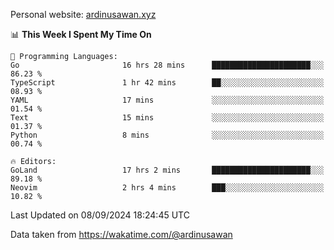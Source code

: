 Personal website: [ardinusawan.xyz](https://ardinusawan.xyz)

<!--START_SECTION:waka-->
📊 **This Week I Spent My Time On** 

```text
💬 Programming Languages: 
Go                       16 hrs 28 mins      ██████████████████████░░░   86.23 % 
TypeScript               1 hr 42 mins        ██░░░░░░░░░░░░░░░░░░░░░░░   08.93 % 
YAML                     17 mins             ░░░░░░░░░░░░░░░░░░░░░░░░░   01.54 % 
Text                     15 mins             ░░░░░░░░░░░░░░░░░░░░░░░░░   01.37 % 
Python                   8 mins              ░░░░░░░░░░░░░░░░░░░░░░░░░   00.74 % 

🔥 Editors: 
GoLand                   17 hrs 2 mins       ██████████████████████░░░   89.18 % 
Neovim                   2 hrs 4 mins        ███░░░░░░░░░░░░░░░░░░░░░░   10.82 % 
```


 Last Updated on 08/09/2024 18:24:45 UTC
<!--END_SECTION:waka-->
Data taken from https://wakatime.com/@ardinusawan
